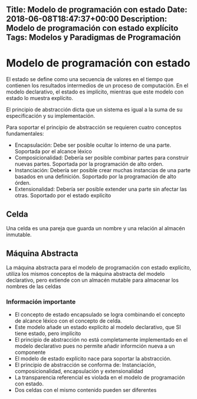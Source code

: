 Title: Modelo de programación con estado
Date: 2018-06-08T18:47:37+00:00
Description: Modelo de programación con estado explícito
Tags: Modelos y Paradigmas de Programación
---
# Modelo de programación con estado

El estado se define como una secuencia de valores en el tiempo que contienen los resultados intermedios de un proceso de computación. En el modelo declarativo, el estado es implícito, mientras que este modelo con estado lo muestra explícito.

El principio de abstracción dicta que un sistema es igual a la suma de su especificación y su implementación.

Para soportar el principio de abstracción se requieren cuatro conceptos fundamentales:

- Encapsulación: Debe ser posible ocultar lo interno de una parte. Soportada por el alcance léxico
- Composicionalidad: Debería ser posible combinar partes para construir nuevas partes. Soportada por la programación de alto orden.
- Instanciación: Debería ser posible crear muchas instancias de una parte basados en una definición. Soportado por la programación de alto órden.
- Extensionalidad: Debería ser posible extender una parte sin afectar las otras. Soportado por el estado explícito

## Celda
Una celda es una pareja que guarda un nombre y una relación al almacén inmutable.

## Máquina Abstracta
La máquina abstracta para el modelo de programación con estado explícito, utiliza los mismos conceptos de la máquina abstracta del modelo declarativo, pero extiende con un almacén mutable para almacenar los nombres de las celdas

### Información importante
- El concepto de estado encapsulado se logra combinando el concepto de alcance léxico con el concepto de celda.
- Este modelo añade un estado explícito al modelo declarativo, que SI tiene estado, pero implícito
- El principio de abstracción no está completamente implementado en el modelo declarativo pues no permite añadir informción nueva a un componente
- El modelo de estado explícito nace para soportar la abstracción.
- El principio de abstracción se conforma de: Instanciación, composicionalidad, encapsulación y extensionalidad
- La transparencia referencial es violada en el modelo de programación con estado.
- Dos celdas con el mismo contenido pueden ser diferentes